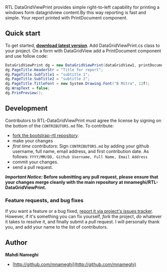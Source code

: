 RTL DataGridViewPrint provides simple right-to-left capability for printing a windows form datagridview content.By this way reporting is fast and simple. Your report printed with PrintDocument component.


## Quick start

To get started, **[download latest version](https://github.com/mnameghi/RTL-DataGridViewPrint)**. Add DataGridViewPrint.cs class to your project. On a form with DataGridView add a PrintDocument component and use follow code:

```c#
DataGridViewPrint dg = new DataGridViewPrint(dataGridView1, printDocument1);
dg.PageTitle.HeaderStr = "Title for report";
dg.PageTitle.SubTitle1 = "subtitle 1";
dg.PageTitle.SubTitle2 = "subtitle 2";
dg.PageTitle.TitleFont = new System.Drawing.Font("B Mitra", 12f);
dg.WrapText = false;
dg.PrinPreview();
```

## Development

Contributors to RTL-DataGridViewPrint must agree the license by signing on the bottom of the `CONTRIBUTORS.md` file. To contribute:

- [fork the bootstrap-rtl repository](https://github.com/mnameghi/RTL-DataGridViewPrint/fork).
- make your changes
- *first time contributors*: Sign `CONTRIBUTORS.md` by adding your github username, full name, email address, and first contribution date. As follows:
    `YYYY/MM/DD, Github Username, Full Name, Email Address`
- commit your changes.
- send a pull request.


***Important Notice:* Before submitting any pull request, please ensure that your changes merge cleanly with the main repository at mnameghi/RTL-DataGridViewPrint.**


### Feature requests, and bug fixes

If you want a feature or a bug fixed, [report it via project's issues tracker](https://github.com/mnameghi/RTL-DataGridViewPrint/issues). However, if it's something you can fix yourself, *fork* the project, *do* whatever it takes to resolve it, and finally submit a *pull* request. I will personally thank you, and add your name to the list of contributors.

## Author

**Mahdi Nameghi**

+ [http://github.com/mnameghi](http://github.com/mnameghi)

